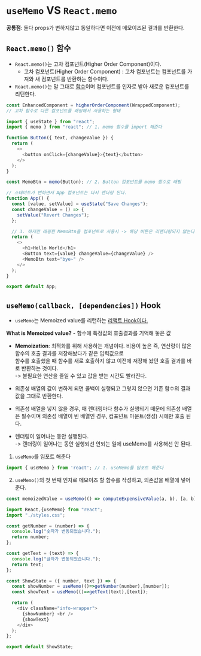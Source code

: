 # `useMemo` VS `React.memo`

<b>공통점</b>: 둘다 props가 변하지않고 동일하다면 이전에 메모이즈된 결과를 반환한다.

## `React.memo()` 함수
- `React.memo()`는 고차 컴포넌트(Higher Order Component)이다.  
  -  고차 컴포넌트(Higher Order Component) : 고차 컴포넌트는 컴포넌트를 가져와 새 컴포넌트를 반환하는 함수이다.  
- `React.memo()`는 말 그대로 <u>함수</u>이며 컴포넌트를 인자로 받아 새로운 컴포넌트를 리턴한다.  

```javascript
const EnhancedComponent = higherOrderComponent(WrappedComponent);
// 고차 함수로 다른 컴포넌트를 래핑해서 사용하는 형태
```

```javascript
import { useState } from "react";
import { memo } from "react"; // 1. memo 함수를 import 해준다

function Button({ text, changeValue }) {
  return (
    <>
      <button onClick={changeValue}>{text}</button>
    </>
  );
}

const MemoBtn = memo(Button); // 2. Button 컴포넌트를 memo 함수로 래핑

// 스테이트가 변하면서 App 컴포넌트는 다시 랜더링 된다.
function App() {
  const [value, setValue] = useState("Save Changes");
  const changeValue = () => {
    setValue("Revert Changes");
  };

  // 3. 하지만 래핑한 MemoBtn을 컴포넌트로 사용시 -> 해당 버튼은 리랜더링되지 않는다
  return (
    <>
      <h1>Hello World</h1>
      <Button text={value} changeValue={changeValue} />
      <MemoBtn text="bye~" />
    </>
  );
}

export default App;
```

## `useMemo(callback, [dependencies])` Hook

- `useMemo`는 Memoized value를 리턴하는 <u>리액트 Hook이다.</u>  
  
<b>What is Memoized value?</b> - 함수에 특정값의 호출결과를 기억해 놓은 값  
- <b>Memoization</b>: 최적화를 위해 사용하는 개념이다. 비용이 높은 즉, 연산량이 많은 함수의 호출 결과를 저장해놨다가 같은 입력값으로  
  함수를 호출했을 때 함수를 새로 호출하지 않고 이전에 저장해 놨던 호출 결과를 바로 반환하는 것이다.  
  -> 불필요한 연산을 줄일 수 있고 값을 받는 시간도 빨라진다.  
  
- 의존성 배열의 값이 변하게 되면 콜백이 실행되고 그렇지 않으면 기존 함수의 결과값을 그대로 반환한다.
- 의존성 배열을 넣지 않을 경우, 매 렌더링마다 함수가 실행되기 때문에 의존성 배열은 필수이며 의존성 배열이 빈 배열인 경우, 컴포넌트 마운트(생성) 시에만 호출 된다.  
- 렌더링이 일어나는 동안 실행된다.  
  -> 렌더링이 일어나는 동안 실행되선 안되는 일에 useMemo를 사용해선 안 된다.  

1. `useMemo`를 임포트 해준다
```javascript
import { useMemo } from 'react'; // 1. useMemo를 임포트 해준다
```  

2. `useMemo()`의 첫 번째 인자로 메모이즈 할 함수를 작성하고, 의존값을 배열에 넣어준다.  
```javascript
const memoizedValue = useMemo(() => computeExpensiveValue(a, b), [a, b]);
```  

```javascript
import React,{useMemo} from "react";
import "./styles.css";

const getNumber = (number) => {
  console.log("숫자가 변동되었습니다.");
  return number;
};

const getText = (text) => {
  console.log("글자가 변동되었습니다.");
  return text;
};

const ShowState = ({ number, text }) => {
  const showNumber = useMemo(()=>getNumber(number),[number]);
  const showText = useMemo(()=>getText(text),[text]);

  return (
    <div className="info-wrapper">
      {showNumber} <br />
      {showText}
    </div>
  );
};

export default ShowState;
```
